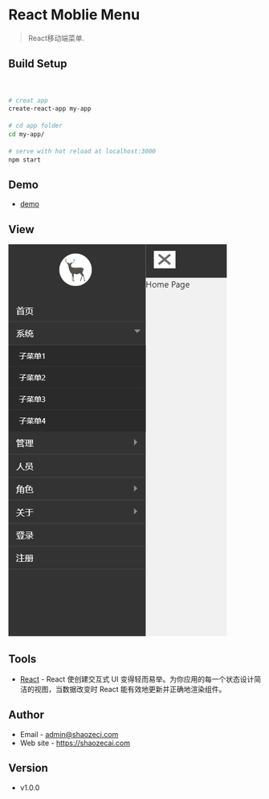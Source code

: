 # React Moblie Menu
> React移动端菜单.


## Build Setup

``` bash


# creat app
create-react-app my-app

# cd app folder
cd my-app/

# serve with hot reload at localhost:3000
npm start
```
## Demo
- [demo](https://www.shaozecai.com/github/react/mobile-menu)

## View
![View](./src/public/images/view2.png)


## Tools
- [React](https://react.docschina.org/) - React 使创建交互式 UI 变得轻而易举。为你应用的每一个状态设计简洁的视图，当数据改变时 React 能有效地更新并正确地渲染组件。

## Author
- Email - admin@shaozeci.com
- Web site - https://shaozecai.com

## Version
- v1.0.0